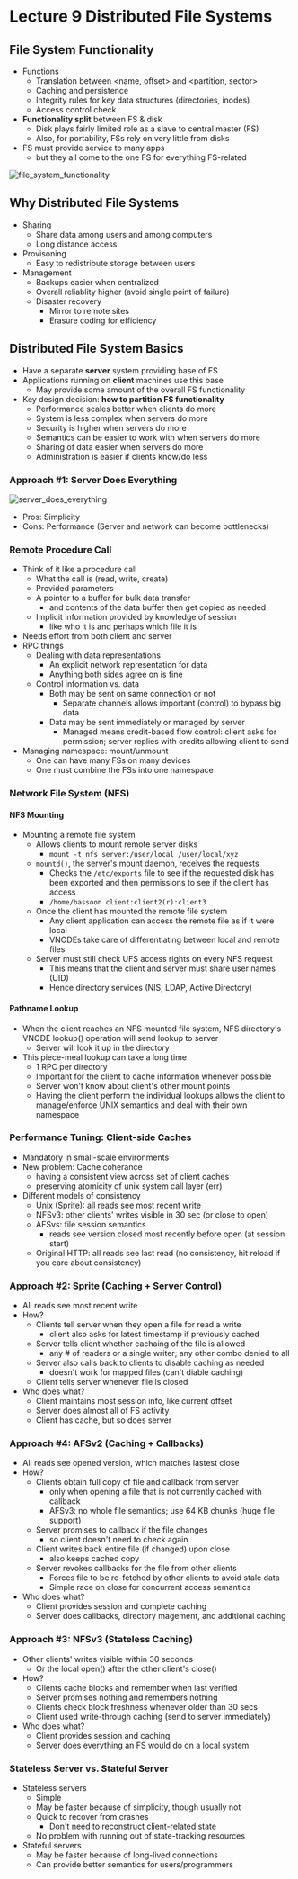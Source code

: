 # Lecture 9 Distributed File Systems

## File System Functionality

* Functions
  * Translation between <name, offset> and <partition, sector>
  * Caching and persistence
  * Integrity rules for key data structures (directories, inodes)
  * Access control check
* **Functionality split** between FS & disk
  * Disk plays fairly limited role as a slave to central master (FS)
  * Also, for portability, FSs rely on very little from disks
* FS must provide service to many apps
  * but they all come to the one FS for everything FS-related

![file_system_functionality](images/lecture09-distributed-file-systems/file_system_functionality.png)

## Why Distributed File Systems

* Sharing
  * Share data among users and among computers
  * Long distance access
* Provisoning
  * Easy to redistribute storage between users
* Management
  * Backups easier when centralized
  * Overall reliablity higher (avoid single point of failure)
  * Disaster recovery
    * Mirror to remote sites
    * Erasure coding for efficiency

## Distributed File System Basics

* Have a separate **server** system providing base of FS
* Applications running on **client** machines use this base
  * May provide some amount of the overall FS functionality
* Key design decision: **how to partition FS functionality**
  * Performance scales better when clients do more
  * System is less complex when servers do more
  * Security is higher when servers do more
  * Semantics can be easier to work with when servers do more
  * Sharing of data easier when servers do more
  * Administration is easier if clients know/do less

### Approach #1:  Server Does Everything

![server_does_everything](images/lecture09-distributed-file-systems/server_does_everything.png)

* Pros: Simplicity
* Cons: Performance (Server and network can become bottlenecks)

### Remote Procedure Call

* Think of it like a procedure call
  * What the call is (read, write, create)
  * Provided parameters
  * A pointer to a buffer for bulk data transfer
    * and contents of the data buffer then get copied as needed
  * Implicit information provided by knowledge of session
    * like who it is and perhaps which file it is
* Needs effort from both client and server
* RPC things
  * Dealing with data representations
    * An explicit network representation for data
    * Anything both sides agree on is fine
  * Control information vs. data
    * Both may be sent on same connection or not
      * Separate channels allows important (control) to bypass big data
    * Data may be sent immediately or managed by server
      * Managed means credit-based flow control: client asks for permission; server replies with credits allowing client to send
* Managing namespace: mount/unmount
  * One can have many FSs on many devices
  * One must combine the FSs into one namespace

### Network File System (NFS)

#### NFS Mounting

* Mounting a remote file system
  * Allows clients to mount remote server disks
    * `mount -t nfs server:/user/local /user/local/xyz`
  * `mountd()`, the server's mount daemon, receives the requests
    * Checks the `/etc/exports` file to see if the requested disk has been exported and then permissions to see if the client has access
    * `/home/bassoon client:client2(r):client3`
  * Once the client has mounted the remote file system
    * Any client application can access the remote file as if it were local
    * VNODEs take care of differentiating between local and remote files
  * Server must still check UFS access rights on every NFS request
    * This means that the client and server must share user names (UID)
    * Hence directory services (NIS, LDAP, Active Directory)

#### Pathname Lookup

* When the client reaches an NFS mounted file system, NFS directory's VNODE lookup() operation will send lookup to server
  * Server will look it up in the directory
* This piece-meal lookup can take a long time
  * 1 RPC per directory
  * Important for the client to cache information whenever possible
  * Server won't know about client's other mount points
  * Having the client perform the individual lookups allows the client to manage/enforce UNIX semantics and deal with their own namespace

### Performance Tuning: Client-side Caches

* Mandatory in small-scale environments
* New problem: Cache coherance
  * having a consistent view across set of client caches
  * preserving atomicity of unix system call layer (err)
* Different models of consistency
  * Unix (Sprite): all reads see most recent write
  * NFSv3: other clients' writes visible in 30 sec (or close to open)
  * AFSvs: file session semantics
    * reads see version closed most recently before open (at session start)
  * Original HTTP: all reads see last read (no consistency, hit reload if you care about consistency)

### Approach #2: Sprite (Caching + Server Control)

* All reads see most recent write
* How?
  * Clients tell server when they open a file for read a write
    * client also asks for latest timestamp if previously cached
  * Server tells client whether cachaing of the file is allowed
    * any # of readers or a single writer; any other combo denied to all
  * Server also calls back to clients to disable caching as needed
    * doesn't work for mapped files (can't diable caching)
  * Client tells server whenever file is closed
* Who does what?
  * Client maintains most session info, like current offset
  * Server does almost all of FS activity
  * Client has cache, but so does server

### Approach #4: AFSv2 (Caching + Callbacks)

* All reads see opened version, which matches lastest close
* How?
  * Clients obtain full copy of file and callback from server
    * only when opening a file that is not currently cached with callback
    * AFSv3: no whole file semantics; use 64 KB chunks (huge file support)
  * Server promises to callback if the file changes
    * so client doesn't need to check again
  * Client writes back entire file (if changed) upon close
    * also keeps cached copy
  * Server revokes callbacks for the file from other clients
    * Forces file to be re-fetched by other clients to avoid stale data
    * Simple race on close for concurrent access semantics
* Who does what?
  * Client provides session and complete caching
  * Server does callbacks, directory magement, and additional caching

### Approach #3: NFSv3 (Stateless Caching)

* Other clients' writes visible within 30 seconds
  * Or the local open() after the other client's close()
* How?
  * Clients cache blocks and remember when last verified
  * Server promises nothing and remembers nothing
  * Clients check block freshness whenever older than 30 secs
  * Client used write-through caching (send to server immediately)
* Who does what?
  * Client provides session and caching
  * Server does everything an FS would do on a local system

### Stateless Server vs. Stateful Server

* Stateless servers
  * Simple
  * May be faster because of simplicity, though usually not
  * Quick to recover from crashes
    * Don't need to reconstruct client-related state
  * No problem with running out of state-tracking resources
* Stateful servers
  * May be faster because of long-lived connections
  * Can provide better semantics for users/programmers


